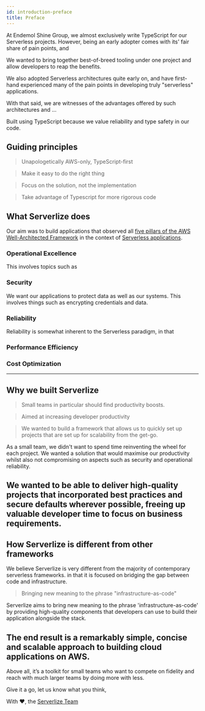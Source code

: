 ```yaml
---
id: introduction-preface
title: Preface
---
```


At Endemol Shine Group, we almost exclusively write TypeScript for our
Serverless projects. However, being an early adopter comes with its' fair
share of pain points, and

We wanted to bring together best-of-breed tooling under one project and allow
developers to reap the benefits.

We also adopted Serverless architectures quite early on,
and have first-hand experienced many of the pain points in developing truly
"serverless" applications.

With that said, we are witnesses of the advantages offered by such architectures
and ...

Built using TypeScript because we value reliability and type safety in our code.

## Guiding principles

> Unapologetically AWS-only, TypeScript-first

> Make it easy to do the right thing

> Focus on the solution, not the implementation

> Take advantage of Typescript for more rigorous code

## What Serverlize does

Our aim was to build applications that observed all [five pillars of the AWS
Well-Architected Framework][link-well-architected-framework] in the context of
[Serverless applications][link-well-architected-framework-serverless].

### Operational Excellence

This involves topics such as

### Security

We want our applications to protect data as well as our systems. This involves
things such as encrypting credentials and data.


### Reliability

Reliability is somewhat inherent to the Serverless paradigm, in that

### Performance Efficiency

### Cost Optimization

---

## Why we built Serverlize

> Small teams in particular should find productivity boosts.

> Aimed at increasing developer productivity

> We wanted to build a framework that allows us to quickly set up projects that are set up for scalability from the get-go.

As a small team, we didn't want to spend time reinventing the wheel for each
project. We wanted a solution that would maximise our productivity whilst also
not compromising on aspects such as security and operational reliability.

We wanted to be able to deliver high-quality projects that incorporated best
practices and secure defaults wherever possible, freeing up valuable developer
time to focus on business requirements.
---

## How Serverlize is different from other frameworks

We believe Serverlize is very different from the majority of contemporary
serverless frameworks. in that it is focused on bridging the gap between
code and infrastructure.

> Bringing new meaning to the phrase "infrastructure-as-code"

Serverlize aims to bring new meaning to the phrase 'infrastructure-as-code' by
providing high-quality components that developers can use to build their
application alongside the stack.

The end result is a remarkably simple, concise and scalable approach to
building cloud applications on AWS.
---

Above all, it’s a toolkit for small teams who want to compete on fidelity and
reach with much larger teams by doing more with less.

Give it a go, let us know what you think,

With ❤️, the [Serverlize Team][link-serverlize-team]

[link-well-architected-framework]: https://aws.amazon.com/architecture/well-architected/
[link-well-architected-framework-serverless]: https://d1.awsstatic.com/whitepapers/architecture/AWS-Serverless-Applications-Lens.pdf
[link-serverlize-team]: https://github.com/serverlize/serverlize/graphs/contributors
